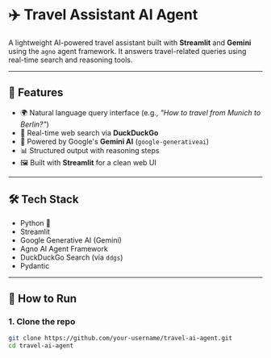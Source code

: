 # ✈️ Travel Assistant AI Agent

A lightweight AI-powered travel assistant built with **Streamlit** and **Gemini** using the `agno` agent framework. It answers travel-related queries using real-time search and reasoning tools.

---

## 🚀 Features

- 🌍 Natural language query interface (e.g., *"How to travel from Munich to Berlin?"*)
- 🔎 Real-time web search via **DuckDuckGo**
- 🤖 Powered by Google's **Gemini AI** (`google-generativeai`)
- 📊 Structured output with reasoning steps
- 🖼️ Built with **Streamlit** for a clean web UI

---

## 🛠️ Tech Stack

- Python 🐍
- Streamlit
- Google Generative AI (Gemini)
- Agno AI Agent Framework
- DuckDuckGo Search (via `ddgs`)
- Pydantic

---

## 🧪 How to Run

### 1. Clone the repo
```bash
git clone https://github.com/your-username/travel-ai-agent.git
cd travel-ai-agent
